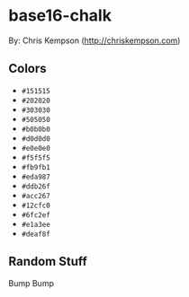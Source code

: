# base16-chalk

By: Chris Kempson (http://chriskempson.com)

## Colors

* `#151515`
* `#202020`
* `#303030`
* `#505050`
* `#b0b0b0`
* `#d0d0d0`
* `#e0e0e0`
* `#f5f5f5`
* `#fb9fb1`
* `#eda987`
* `#ddb26f`
* `#acc267`
* `#12cfc0`
* `#6fc2ef`
* `#e1a3ee`
* `#deaf8f`

## Random Stuff

Bump
Bump
